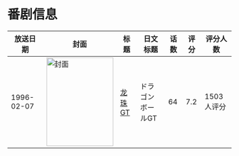# 番剧信息

|放送日期|封面|标题|日文标题|话数|评分|评分人数|
|---|---|---|---|---|---|---|
|1996-02-07|<img src="https://lain.bgm.tv/pic/cover/c/13/fb/9566_rRr8w.jpg" alt="封面" style="width:150px;height:200px;object-fit:cover;">|[龙珠GT](https://bangumi.tv/subject/9566)|ドラゴンボールGT|64|7.2|1503人评分|
